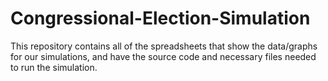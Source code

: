 # Congressional-Election-Simulation

This repository contains all of the spreadsheets that show the data/graphs for our simulations, and have the source code and necessary files needed to run the simulation. 

